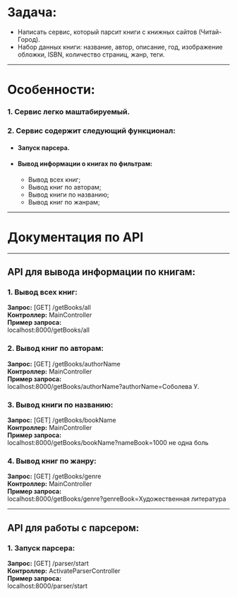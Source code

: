 # Задача:

 - Написать сервис, который парсит книги с книжных сайтов (Читай-Город).<br/> 
 - Набор данных книги:  название, автор, описание, год, изображение обложки, ISBN, количество страниц, жанр, теги.

___
# Особенности:

### 1. Сервис легко маштабируемый.


### 2. Сервис содержит следующий функционал:
    
- #### Запуск парсера.
    
- #### Вывод информации о книгах по фильтрам:
    - Вывод всех книг;
    - Вывод книг по авторам;
    - Вывод книги по названию;
    - Вывод книг по жанрам;
      
___

# Документация по API

___

## API для вывода информации по книгам:
### 1. Вывод всех книг:

**Запрос:** [GET] /getBooks/all <br>
**Контроллер:** MainController <br>
**Пример запроса:** <br>
localhost:8000/getBooks/all

### 2. Вывод книг по авторам:

**Запрос:** [GET] /getBooks/authorName <br>
**Контроллер:** MainController <br>
**Пример запроса:** <br> 
 localhost:8000/getBooks/authorName?authorName=Соболева У.

### 3. Вывод книги по названию:

**Запрос:** [GET] /getBooks/bookName <br>
**Контроллер:** MainController <br>
**Пример запроса:** <br>
localhost:8000/getBooks/bookName?nameBook=1000 не одна боль


### 4. Вывод книг по жанру:

**Запрос:** [GET] /getBooks/genre <br>
**Контроллер:** MainController <br>
**Пример запроса:** <br>
localhost:8000/getBooks/genre?genreBook=Художественная литература

___

## API для работы с парсером:

### 1. Запуск парсера:

**Запрос:** [GET] /parser/start <br>
**Контроллер:** ActivateParserController <br>
**Пример запроса:** <br>
localhost:8000/parser/start







    